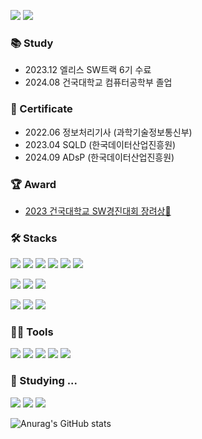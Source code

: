 [<img src="https://img.shields.io/badge/Gmail-EA4335?style=flat-square&logo=Gmail&logoColor=white"/>](mailto:cjy921004@gmail.com)
[<img src="https://img.shields.io/badge/Tistory-000000?style=flat-square&logo=Tistory&logoColor=white"/>](https://cjy00n.tistory.com/)

### 📚 Study
- 2023.12 엘리스 SW트랙 6기 수료
- 2024.08 건국대학교 컴퓨터공학부 졸업


 ### 🪪 Certificate
- 2022.06 정보처리기사 (과학기술정보통신부)
- 2023.04 SQLD (한국데이터산업진흥원)
- 2024.09 ADsP (한국데이터산업진흥원)


### 🏆 Award
- [2023 건국대학교 SW경진대회 장려상🥉](https://github.com/Mirror-KUngya/iKU-web)

  
### 🛠️ Stacks

<img src="https://img.shields.io/badge/JavaScript-F7DF1E?style=flat-square&logo=JavaScript&logoColor=white"/> <img src="https://img.shields.io/badge/TypeScript-3178C6?style=flat-square&logo=TypeScript&logoColor=white"/> <img src="https://img.shields.io/badge/HTML-E34F26?style=flat-square&logo=HTML5&logoColor=white"/> 
  <img src="https://img.shields.io/badge/css-1572B6?style=flat-square&logo=css3&logoColor=white">  <img src="https://img.shields.io/badge/React-61DAFB?style=flat-square&logo=React&logoColor=white"/> <img src="https://img.shields.io/badge/React_Native-61DAFB?style=flat-square&logo=React&logoColor=white"/>

<img src="https://img.shields.io/badge/styled--components-DB7093?style=flat-square&logo=styled-components&logoColor=white"/> <img src="https://img.shields.io/badge/Tailwind_CSS-06B6D4?style=flat-square&logo=Tailwind-CSS&logoColor=white"/> <img src="https://img.shields.io/badge/SCSS-CC6699?style=flat-square&logo=Sass&logoColor=white"/>


<img src="https://img.shields.io/badge/MySQL-4479A1?style=flat-square&logo=MySQL&logoColor=white"/> <img src="https://img.shields.io/badge/MongoDB-47A248?style=flat-square&logo=MongoDB&logoColor=white"/> 
<img src="https://img.shields.io/badge/firebase-FFCA28?style=flat-square&logo=firebase&logoColor=white">



### 💪🏼 Tools 

 <img src="https://img.shields.io/badge/Visual Studio Code-007ACC?style=flat-square&logo=Visual Studio Code&logoColor=white"/> <img src="https://img.shields.io/badge/GitHub-181717?style=flat-square&logo=GitHub&logoColor=white"/> 
<img src="https://img.shields.io/badge/Notion-000000?style=flat-square&logo=Notion&logoColor=white"/> <img src="https://img.shields.io/badge/Slack-4A154B?style=flat-square&logo=Slack&logoColor=white"/> <!-- Figma -->
<img src="https://img.shields.io/badge/Figma-F24E1E?style=flat-square&logo=Figma&logoColor=white"/>


### 📝 Studying ... 

<img src="https://img.shields.io/badge/node.js-339933?style=flat-square&logo=Node.js&logoColor=white"> <img src="https://img.shields.io/badge/express-000000?style=flat-square&logo=express&logoColor=white"> <img src="https://img.shields.io/badge/Java-007396?style=flat-square&logo=Java&logoColor=white"/>




![Anurag's GitHub stats](https://github-readme-stats.vercel.app/api?username=cjy00n&show_icons=true&theme=radical)

